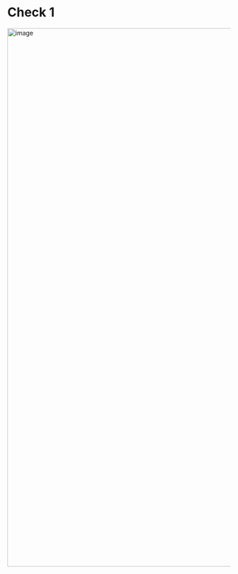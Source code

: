 # Check 1

<img width="1214" alt="image" src="https://user-images.githubusercontent.com/71746459/183267251-5d371e22-19dd-4e6f-979b-2815ad34c659.png">
